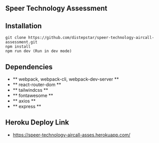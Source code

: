 ## Speer Technology Assessment

## Installation

```
git clone https://github.com/distepstar/speer-technology-aircall-assessment.git
npm install
npm run dev (Run in dev mode)
```

## Dependencies
- ** webpack, webpack-cli, webpack-dev-server **
- ** react-router-dom **
- ** tailwindcss **
- ** fontawesome **
- ** axios **
- ** express **

## Heroku Deploy Link

- https://speer-technology-aircall-asses.herokuapp.com/
